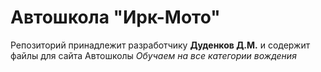 # Автошкола "Ирк-Мото"
Репозиторий принадлежит разработчику **Дуденков Д.М.** и содержит файлы для сайта Автошколы <em>Обучаем на все категории вождения</em>